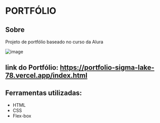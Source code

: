 <h1>PORTFÓLIO</h1>

<h2>Sobre</h2>
<p>Projeto de portfólio baseado no curso da Alura</p>

![image](https://github.com/1S4QU3s/portf-lio/assets/159395767/cb2290bc-5414-4cf5-8662-2564a26f8054)




## link do Portfólio: https://portfolio-sigma-lake-78.vercel.app/index.html
## Ferramentas utilizadas:

* HTML
* CSS
* Flex-box

